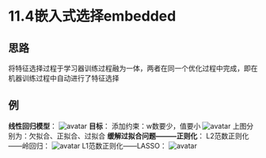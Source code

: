 # 11.4嵌入式选择embedded
## 思路
将特征选择过程于学习器训练过程融为一体，两者在同一个优化过程中完成，即在机器训练过程中自动进行了特征选择
## 例
**线性回归模型**：
![avatar](\线性回归模型.png)
**目标**：
添加约束：w数要少，值要小
![avatar](\目标.png)
上图分别为：欠拟合、正拟合、过拟合
**缓解过拟合问题———正则化**：
L2范数正则化——岭回归：
![avatar](\缓解过拟合.png)
L1范数正则化——LASSO：
![avatar](\L1范数正则化.png)
